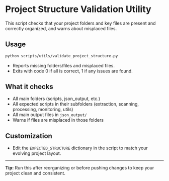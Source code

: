 # Project Structure Validation Utility

This script checks that your project folders and key files are present and correctly organized, and warns about misplaced files.

## Usage

```bash
python scripts/utils/validate_project_structure.py
```

- Reports missing folders/files and misplaced files.
- Exits with code 0 if all is correct, 1 if any issues are found.

## What it checks
- All main folders (scripts, json_output, etc.)
- All expected scripts in their subfolders (extraction, scanning, processing, monitoring, utils)
- All main output files in `json_output/`
- Warns if files are misplaced in those folders

## Customization
- Edit the `EXPECTED_STRUCTURE` dictionary in the script to match your evolving project layout.

---

**Tip:** Run this after reorganizing or before pushing changes to keep your project clean and consistent.
